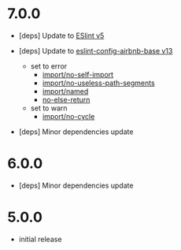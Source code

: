# 7.0.0
- [deps] Update to [ESlint v5](https://eslint.org/blog/2018/06/eslint-v5.0.0-released)
- [deps] Update to [eslint-config-airbnb-base v13](https://github.com/airbnb/javascript/blob/master/packages/eslint-config-airbnb-base/CHANGELOG.md#1300--2018-06-21)
  - set to error
    - [import/no-self-import](https://github.com/benmosher/eslint-plugin-import/blob/master/docs/rules/no-self-import.md)
    - [import/no-useless-path-segments](https://github.com/benmosher/eslint-plugin-import/blob/master/docs/rules/no-useless-path-segments.md)
    - [import/named](https://github.com/benmosher/eslint-plugin-import/blob/master/docs/rules/named.md)
    - [no-else-return](https://eslint.org/docs/rules/no-else-return)
  - set to warn
    - [import/no-cycle](https://github.com/benmosher/eslint-plugin-import/blob/master/docs/rules/no-cycle.md)

- [deps] Minor dependencies update

# 6.0.0
- [deps] Minor dependencies update

# 5.0.0
 - initial release
